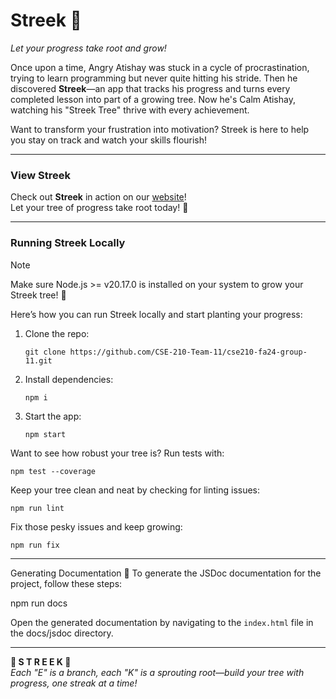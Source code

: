 # **Streek** 🌳  
*Let your progress take root and grow!*  

Once upon a time, Angry Atishay was stuck in a cycle of procrastination, trying to learn programming but never quite hitting his stride. Then he discovered **Streek**—an app that tracks his progress and turns every completed lesson into part of a growing tree. Now he's Calm Atishay, watching his "Streek Tree" thrive with every achievement.  

Want to transform your frustration into motivation? Streek is here to help you stay on track and watch your skills flourish!

---

### View **Streek**
Check out **Streek** in action on our [website](https://cse-210-team-11.github.io/cse210-fa24-group-11/src/pages/home.html)!  
Let your tree of progress take root today! 🌱

---

### Running **Streek** Locally  

> [!NOTE]  
> Make sure Node.js >= v20.17.0 is installed on your system to grow your Streek tree! 🌳  

Here’s how you can run Streek locally and start planting your progress:

1. Clone the repo:  
   ```
   git clone https://github.com/CSE-210-Team-11/cse210-fa24-group-11.git
   ```  
2. Install dependencies:  
   ```
   npm i
   ```  
3. Start the app:  
   ```
   npm start
   ```  

Want to see how robust your tree is? Run tests with:  
```
npm test --coverage
```

Keep your tree clean and neat by checking for linting issues:  
```
npm run lint
```

Fix those pesky issues and keep growing:  
```
npm run fix
```

---

Generating Documentation 📄
To generate the JSDoc documentation for the project, follow these steps:

npm run docs

Open the generated documentation by navigating to the `index.html` file in the docs/jsdoc directory.

---

**🌳 S T R E E K 🌳**  
*Each "E" is a branch, each "K" is a sprouting root—build your tree with progress, one streak at a time!*